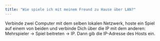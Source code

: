 ```yaml
---
title: "Wie spiele ich mit meinem Freund zu Hause über LAN?"
---
```


Verbinde zwei Computer mit dem selben lokalen Netzwerk, hoste ein Spiel auf einem von beiden und verbinde Dich über die IP mit dem anderen: Mehrspieler → Spiel beitreten → IP. Dann gib die IP-Adresse des Hosts ein.
